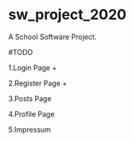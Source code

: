 # sw_project_2020
A School Software Project.


#TODO

1.Login Page +

2.Register Page +

3.Posts Page 

4.Profile Page

5.Impressum


